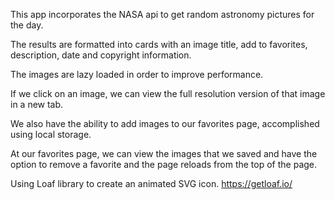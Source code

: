 This app incorporates the NASA api to get random astronomy pictures for the day.

The results are formatted into cards with an image title, add to favorites, description, date and copyright information.

The images are lazy loaded in order to improve performance.

If we click on an image, we can view the full resolution version of that image in a new tab.

We also have the ability to add images to our favorites page, accomplished using local storage.

At our favorites page, we can view the images that we saved and have the option to remove a favorite and the page reloads from the top of the page.

Using Loaf library to create an animated SVG icon.
https://getloaf.io/